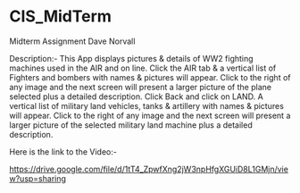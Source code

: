 # CIS_MidTerm
Midterm Assignment Dave Norvall

Description:-
This App displays pictures & details of WW2 fighting machines used in the AIR and on line. Click the AIR tab & a vertical list of Fighters and bombers with names & pictures will appear.
Click to the right of any image and the next screen will present a larger picture of the plane selected plus a detailed description.
Click Back and click on LAND. A vertical list of military land vehicles, tanks & artillery with names & pictures will appear.
Click to the right of any image and the next screen will present a larger picture of the selected military land machine plus a detailed description.

Here is the link to the Video:-

https://drive.google.com/file/d/1tT4_ZpwfXng2jW3npHfgXGUiD8L1GMjn/view?usp=sharing
